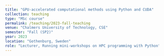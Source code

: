 ```yaml
---
title: "GPU-accelerated computational methods using Python and CUDA"
collection: teaching
type: "MSc course"
permalink: /teaching/2023-fall-teaching
venue: "Chalmers University of Technology, CSE"
semester: "Fall (SP2)"
year: 2023
location: "Gothenburg, Sweden"
role: "Lecturer, Running mini-workshops on HPC programming with Python"
---
```


